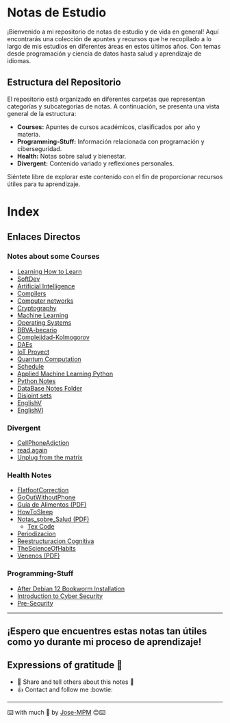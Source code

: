 # Notas de Estudio

¡Bienvenido a mi repositorio de notas de estudio y de vida en general! Aquí encontrarás una colección de apuntes y recursos que he recopilado a lo largo de mis estudios en diferentes áreas en estos últimos años. Con temas desde programación y ciencia de datos hasta salud y aprendizaje de idiomas.

## Estructura del Repositorio

El repositorio está organizado en diferentes carpetas que representan categorías y subcategorías de notas. A continuación, se presenta una vista general de la estructura:

- **Courses:** Apuntes de cursos académicos, clasificados por año y materia.
- **Programming-Stuff:** Información relacionada con programación y ciberseguridad.
- **Health:** Notas sobre salud y bienestar.
- **Divergent:** Contenido variado y reflexiones personales.

Siéntete libre de explorar este contenido con el fin de proporcionar recursos útiles para tu aprendizaje. 

# Index

## Enlaces Directos

### Notes about some Courses

- [Learning How to Learn](Courses/Learning%20How%20to%20Learn.md)
- [SoftDev](Courses/SoftDev/SoftDev.md)
- [Artificial Intelligence](Courses/2023-1/Artificial%20Intelligence.md)
- [Compilers](Courses/2023-1/Compilers.md)
- [Computer networks](Courses/2023-1/Computer%20networks.md)
- [Cryptography](Courses/2023-1/Cryptography.md)
- [Machine Learning](Courses/2023-1/Machine%20Learning.md)
- [Operating Systems](Courses/2023-1/Operating%20Systems.md)
- [BBVA-becario](Courses/2024-1/BBVA-becario.md)
- [Complejidad-Kolmogorov](Courses/2024-1/Complejidad-Kolmogorov.md)
- [DAEs](Courses/2024-1/DAEs.md)
- [IoT Proyect](Courses/2024-1/IoT%20Proyect.md)
- [Quantum Computation](Courses/2024-1/Quantum-Computation.md)
- [Schedule](Courses/2024-1/Schedule.md)
- [Applied Machine Learning Python](Courses/AppliedMachineLearningPython/AppliedMachineLearningPython.md)
- [Python Notes](Courses/AppliedMachineLearningPython/My_Python_Notes.ipynb)
- [DataBase Notes Folder](Courses/DataBasesNotes)
- [Disjoint sets](Courses/Disjoint%20sets.md)
- [EnglishV](Courses/EnglishV/English%20Topics.md)
- [EnglishVI](Courses/EnglishVI/English%20VI.md)

### Divergent

- [CellPhoneAdiction](Divergent/CellPhoneAdiction.md)
- [read again](Divergent/read%20again.md)
- [Unplug from the matrix](Divergent/Unplug%20from%20the%20matrix.md)

### Health Notes

- [FlatfootCorrection](Health/FlatfootCorrection.md)
- [GoOutWithoutPhone](Health/GoOutWithoutPhone.md)
- [Guía de Alimentos (PDF)](Health/guia-alimentos.pdf)
- [HowToSleep](Health/HowToSleep.md)
- [Notas_sobre_Salud (PDF)](Health/Notas_sobre_Salud.pdf)
	- [Tex Code](Health/NotesHealth.tex)
- [Periodizacion](Health/Periodizacion.md)
- [Reestructuracion Cognitiva](Health/Reestructuracion%20Cognitiva.md)
- [TheScienceOfHabits](Health/TheScienceOfHabits.md)
- [Venenos (PDF)](Health/Venenos.pdf)

### Programming-Stuff

- [After Debian 12 Bookworm Installation](Programming-Stuff/After-Debian-12-Bookworm-Instalation.md)
- [Introduction to Cyber Security](Programming-Stuff/Introduction%20to%20Cyber%20Security.md)
- [Pre-Security](Programming-Stuff/Pre-Security.md)

-----
¡Espero que encuentres estas notas tan útiles como yo durante mi proceso de aprendizaje!
------

## Expressions of gratitude 🎁
* :punch: Share and tell others about this notes 📢
* :+1: Contact and follow me :bowtie:
------
⌨️ with much :purple_heart: by [Jose-MPM](https://github.com/Jose-MPM) 😊⌨️